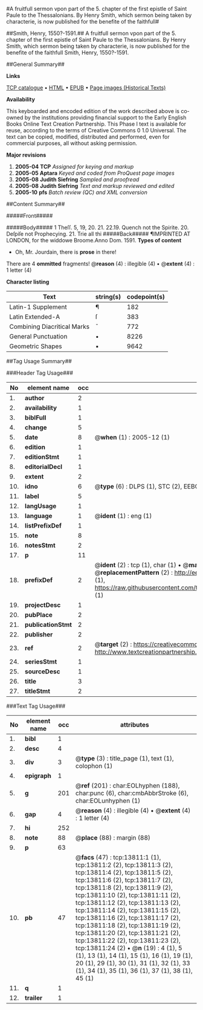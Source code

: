 #A fruitfull sermon vpon part of the 5. chapter of the first epistle of Saint Paule to the Thessalonians. By Henry Smith, which sermon being taken by characterie, is now published for the benefite of the faithfull#

##Smith, Henry, 1550?-1591.##
A fruitfull sermon vpon part of the 5. chapter of the first epistle of Saint Paule to the Thessalonians. By Henry Smith, which sermon being taken by characterie, is now published for the benefite of the faithfull
Smith, Henry, 1550?-1591.

##General Summary##

**Links**

[TCP catalogue](http://www.ota.ox.ac.uk/tcp/)  • 
[HTML](http://tei.it.ox.ac.uk/tcp/Texts-HTML/free/A12/A12350.html)  • 
[EPUB](http://tei.it.ox.ac.uk/tcp/Texts-EPUB/free/A12/A12350.epub) • 
[Page images (Historical Texts)](https://data.historicaltexts.jisc.ac.uk/view?pubId=eebo-99848700e&pageId=eebo-99848700e-13811-1)

**Availability**

This keyboarded and encoded edition of the
	       work described above is co-owned by the institutions
	       providing financial support to the Early English Books
	       Online Text Creation Partnership. This Phase I text is
	       available for reuse, according to the terms of Creative
	       Commons 0 1.0 Universal. The text can be copied,
	       modified, distributed and performed, even for
	       commercial purposes, all without asking permission.

**Major revisions**

1. __2005-04__ __TCP__ *Assigned for keying and markup*
1. __2005-05__ __Aptara__ *Keyed and coded from ProQuest page images*
1. __2005-08__ __Judith Siefring__ *Sampled and proofread*
1. __2005-08__ __Judith Siefring__ *Text and markup reviewed and edited*
1. __2005-10__ __pfs__ *Batch review (QC) and XML conversion*

##Content Summary##

#####Front#####

#####Body#####
1 Theſſ. 5, 19, 20. 21. 22.19. Quench not the Spirite. 20. Deſpiſe
not Prophecying. 21. Trie all
thi
#####Back#####
¶IMPRINTED
AT LONDON,
for the widdowe
Broome.Anno Dom. 1591.
**Types of content**

  * Oh, Mr. Jourdain, there is **prose** in there!

There are 4 **ommitted** fragments! 
 @__reason__ (4) : illegible (4)  •  @__extent__ (4) : 1 letter (4)

**Character listing**


|Text|string(s)|codepoint(s)|
|---|---|---|
|Latin-1 Supplement|¶|182|
|Latin Extended-A|ſ|383|
|Combining             Diacritical Marks|̄|772|
|General Punctuation|•|8226|
|Geometric Shapes|▪|9642|

##Tag Usage Summary##

###Header Tag Usage###

|No|element name|occ|attributes|
|---|---|---|---|
|1.|__author__|2||
|2.|__availability__|1||
|3.|__biblFull__|1||
|4.|__change__|5||
|5.|__date__|8| @__when__ (1) : 2005-12 (1)|
|6.|__edition__|1||
|7.|__editionStmt__|1||
|8.|__editorialDecl__|1||
|9.|__extent__|2||
|10.|__idno__|6| @__type__ (6) : DLPS (1), STC (2), EEBO-CITATION (1), PROQUEST (1), VID (1)|
|11.|__label__|5||
|12.|__langUsage__|1||
|13.|__language__|1| @__ident__ (1) : eng (1)|
|14.|__listPrefixDef__|1||
|15.|__note__|8||
|16.|__notesStmt__|2||
|17.|__p__|11||
|18.|__prefixDef__|2| @__ident__ (2) : tcp (1), char (1)  •  @__matchPattern__ (2) : ([0-9\-]+):([0-9IVX]+) (1), (.+) (1)  •  @__replacementPattern__ (2) : http://eebo.chadwyck.com/downloadtiff?vid=$1&page=$2 (1), https://raw.githubusercontent.com/textcreationpartnership/Texts/master/tcpchars.xml#$1 (1)|
|19.|__projectDesc__|1||
|20.|__pubPlace__|2||
|21.|__publicationStmt__|2||
|22.|__publisher__|2||
|23.|__ref__|2| @__target__ (2) : https://creativecommons.org/publicdomain/zero/1.0/ (1), http://www.textcreationpartnership.org/docs/. (1)|
|24.|__seriesStmt__|1||
|25.|__sourceDesc__|1||
|26.|__title__|3||
|27.|__titleStmt__|2||


###Text Tag Usage###

|No|element name|occ|attributes|
|---|---|---|---|
|1.|__bibl__|1||
|2.|__desc__|4||
|3.|__div__|3| @__type__ (3) : title_page (1), text (1), colophon (1)|
|4.|__epigraph__|1||
|5.|__g__|201| @__ref__ (201) : char:EOLhyphen (188), char:punc (6), char:cmbAbbrStroke (6), char:EOLunhyphen (1)|
|6.|__gap__|4| @__reason__ (4) : illegible (4)  •  @__extent__ (4) : 1 letter (4)|
|7.|__hi__|252||
|8.|__note__|88| @__place__ (88) : margin (88)|
|9.|__p__|63||
|10.|__pb__|47| @__facs__ (47) : tcp:13811:1 (1), tcp:13811:2 (2), tcp:13811:3 (2), tcp:13811:4 (2), tcp:13811:5 (2), tcp:13811:6 (2), tcp:13811:7 (2), tcp:13811:8 (2), tcp:13811:9 (2), tcp:13811:10 (2), tcp:13811:11 (2), tcp:13811:12 (2), tcp:13811:13 (2), tcp:13811:14 (2), tcp:13811:15 (2), tcp:13811:16 (2), tcp:13811:17 (2), tcp:13811:18 (2), tcp:13811:19 (2), tcp:13811:20 (2), tcp:13811:21 (2), tcp:13811:22 (2), tcp:13811:23 (2), tcp:13811:24 (2)  •  @__n__ (19) : 4 (1), 5 (1), 13 (1), 14 (1), 15 (1), 16 (1), 19 (1), 20 (1), 29 (1), 30 (1), 31 (1), 32 (1), 33 (1), 34 (1), 35 (1), 36 (1), 37 (1), 38 (1), 45 (1)|
|11.|__q__|1||
|12.|__trailer__|1||
